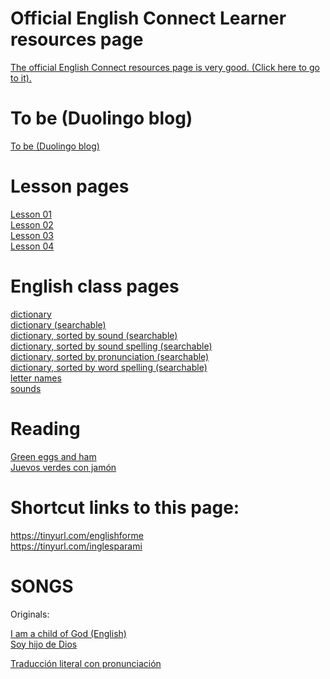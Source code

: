 # Official English Connect Learner resources page

<a href="https://www.englishconnect.org/learner/resources">The official English Connect resources page is very good. (Click here to go to it).</a>  

# To be (Duolingo blog)
<a href="https://blog.duolingo.com/es/como-usar-verbo-to-be-en-ingles">To be (Duolingo blog)</a>

# Lesson pages

[Lesson 01](class/Lesson_01.md)  
[Lesson 02](class/Lesson_02.md)  
[Lesson 03](class/Lesson_03.md)  
[Lesson 04](class/Lesson_04.md)  

# English class pages

[dictionary](documents/dictionary.md)  
[dictionary (searchable)](text_only/dictionary.tsv)  
[dictionary, sorted by sound (searchable)](text_only/sound_dict.tsv)  
[dictionary, sorted by sound spelling (searchable)](text_only/sound_spelling_dict.tsv)  
[dictionary, sorted by pronunciation (searchable)](text_only/pronunciation_dict.tsv)  
[dictionary, sorted by word spelling (searchable)](text_only/word_spelling_dict.tsv)  
[letter names](documents/letter_names.md)  
[sounds](documents/sounds.md)  

# Reading
[Green eggs and ham](https://youtu.be/x1Kksn76jZk)  
[Juevos verdes con jamón](https://youtu.be/WFBASirx5Qk)

# Shortcut links to this page:

https://tinyurl.com/englishforme  
https://tinyurl.com/inglesparami  

# SONGS

Originals:  

[I am a child of God (English)](https://www.churchofjesuschrist.org/media/music/songs/i-am-a-child-of-god-wolford?lang=eng)  
[Soy hijo de Dios](https://www.churchofjesuschrist.org/media/music/songs/i-am-a-child-of-god-wolford?lang=es) 

[Traducción literal con pronunciación](Child_of_God_literal_and_phonetic.pdf)


